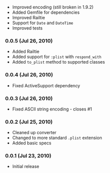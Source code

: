 * Improved encoding (still broken in 1.9.2)
* Added Gemfile for dependencies
* Improved Railtie
* Support for `Date` and `DateTime`
* Improved tests

### 0.0.5 (Jul 26, 2010)

* Added Railtie
* Added support for `:plist` with `respond_with`
* Added `to_plist` method to supported classes

### 0.0.4 (Jul 26, 2010)

* Fixed ActiveSupport dependency

### 0.0.3 (Jul 26, 2010)

* Fixed ASCII string encoding - closes #1

### 0.0.2 (Jul 25, 2010)

* Cleaned up converter
* Changed to more standard `.plist` extension
* Added basic specs

### 0.0.1 (Jul 23, 2010)

* Initial release
